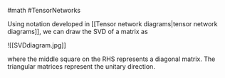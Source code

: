 #math 
#TensorNetworks 

Using notation developed in [[Tensor network diagrams|tensor network diagrams]], we can draw the SVD of a matrix as 

![[SVDdiagram.jpg]]

where the middle square on the RHS represents a diagonal matrix. The triangular matrices represent the unitary direction.


